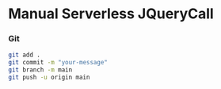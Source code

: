 # Manual Serverless JQueryCall

### Git
```sh
git add .
git commit -m "your-message"
git branch -m main
git push -u origin main
```